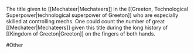 The title given to <span class="miscellaneous">[[Mechateer|Mechateers]]</span> in the <span class="political-bodies-places">[[Greeton, Technological Superpower|technological superpower of Greeton]]</span> who are especially skilled at controlling mechs.
One could count the number of great <span class="miscellaneous">[[Mechateer|Mechateers]]</span> given this title during the long history of <span class="political-bodies-places">[[Kingdom of Greeton|Greeton]]</span> on the fingers of both hands.

#Other